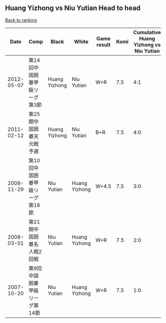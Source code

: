 ## Huang Yizhong vs Niu Yutian Head to head

[Back to ranking](../../index.md)




| **Date** | **Comp** | **Black** | **White** | **Game result** | **Komi** | **Cumulative Huang Yizhong vs Niu Yutian** | **Huang Yizhong streak** | **Niu Yutian streak** | 
| --- | --- | --- | --- | --- | --- | --- | --- | --- |
| 2012-05-07 | 第14回中国囲碁甲級リーグ第3節 | Huang Yizhong | Niu Yutian | W+R | 7.5 | 4:1 | 0 | 1 | 
| 2011-02-12 | 第25期中国囲碁天元戦予選 | Huang Yizhong | Niu Yutian | B+R | 7.5 | 4:0 | 4 | 0 | 
| 2008-11-29 | 第10回中国囲碁甲級リーグ第18節 | Niu Yutian | Huang Yizhong | W+4.5 | 7.5 | 3:0 | 3 | 0 | 
| 2008-03-01 | 第21期中国囲碁名人戦2回戦 | Niu Yutian | Huang Yizhong | W+R | 7.5 | 2:0 | 2 | 0 | 
| 2007-10-20 | 第9回中国囲碁甲級リーグ第14節 | Niu Yutian | Huang Yizhong | W+R | 7.5 | 1:0 | 1 | 0 |




